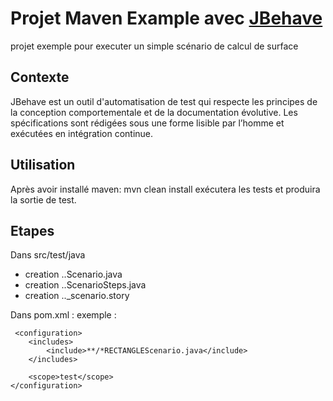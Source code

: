 # Projet Maven Example avec [JBehave](http://jbehave.org/) 
projet exemple pour executer un simple scénario de calcul de surface 

## Contexte
JBehave est un outil d'automatisation de test qui respecte les principes de la conception comportementale et de la documentation évolutive. Les spécifications sont rédigées sous une forme lisible par l’homme et exécutées en intégration continue.

## Utilisation
Après avoir installé maven: mvn clean install exécutera les tests et produira la sortie de test.



## Etapes
Dans src/test/java
 - creation ..Scenario.java
 - creation ..ScenarioSteps.java
 - creation .._scenario.story
 
 Dans pom.xml :
 exemple :
 
```
 <configuration>
	<includes>
		<include>**/*RECTANGLEScenario.java</include>
	</includes>

	<scope>test</scope>
</configuration>

```


